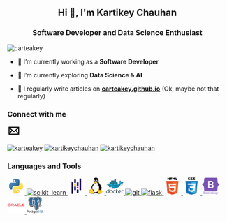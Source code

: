 <h2 align="center">Hi 👋, I'm Kartikey Chauhan</h2>
<h3 align="center">Software Developer and Data Science Enthusiast</h3>

<p align="left"> <img src="https://komarev.com/ghpvc/?username=carteakey&label=Profile%20views&color=0e75b6&style=flat" alt="carteakey" /> </p>

- 🔭 I’m currently working as a **Software Developer**

- 🌱 I’m currently exploring **Data Science & AI**

<!-- - 👯 I’m looking to collaborate on **on just about anything :)** -->

- 📝 I regularly write articles on **[carteakey.github.io](https://carteakey.github.io)** (Ok, maybe not that regularly)

<!-- - 📫 Reach me at **kartikeychauhan27@gmail.com** -->

<h3 align="left">Connect with me</h3>
<p align="left">
  
   <a href="mailto:kartikeychauhan27@gmail.com" target="blank"
    ><svg xmlns="http://www.w3.org/2000/svg" width="30" height="24" viewBox="0 0 24 24"><path d="M0 3v18h24v-18h-24zm6.623 7.929l-4.623 5.712v-9.458l4.623 3.746zm-4.141-5.929h19.035l-9.517 7.713-9.518-7.713zm5.694 7.188l3.824 3.099 3.83-3.104 5.612 6.817h-18.779l5.513-6.812zm9.208-1.264l4.616-3.741v9.348l-4.616-5.607z"/></svg></a>
  
  <a href="https://twitter.com/karteakey" target="blank"
    ><img
      align="center"
      src="https://raw.githubusercontent.com/rahuldkjain/github-profile-readme-generator/master/src/images/icons/Social/twitter.svg"
      alt="karteakey"
      height="30"
      width="40"
  /></a>
  <a href="https://linkedin.com/in/kartikeychauhan" target="blank"
    ><img
      align="center"
      src="https://raw.githubusercontent.com/rahuldkjain/github-profile-readme-generator/master/src/images/icons/Social/linked-in-alt.svg"
      alt="kartikeychauhan"
      height="30"
      width="40"
  /></a>
  <a href="https://kaggle.com/kartikeychauhan" target="blank"
    ><img
      align="center"
      src="https://raw.githubusercontent.com/rahuldkjain/github-profile-readme-generator/master/src/images/icons/Social/kaggle.svg"
      alt="kartikeychauhan"
      height="30"
      width="40"
  /></a>
  
</p>

<h3 align="left">Languages and Tools</h3>
<p align="left">
   
  <a href="https://www.python.org" target="_blank" rel="noreferrer">
    <img
      src="https://raw.githubusercontent.com/devicons/devicon/master/icons/python/python-original.svg"
      alt="python"
      width="40"
      height="40"
    />
  </a>
 
   <a href="https://scikit-learn.org/" target="_blank" rel="noreferrer">
    <img
      src="https://upload.wikimedia.org/wikipedia/commons/0/05/Scikit_learn_logo_small.svg"
      alt="scikit_learn"
      width="40"
      height="40"
    />
  </a>
  
  <a href="https://pandas.pydata.org/" target="_blank" rel="noreferrer">
    <img
      src="https://raw.githubusercontent.com/devicons/devicon/2ae2a900d2f041da66e950e4d48052658d850630/icons/pandas/pandas-original.svg"
      alt="pandas"
      width="40"
      height="40"
    />
  </a>
  
   <a href="https://www.linux.org/" target="_blank" rel="noreferrer">
    <img
      src="https://raw.githubusercontent.com/devicons/devicon/master/icons/linux/linux-original.svg"
      alt="linux"
      width="40"
      height="40"
    />
  </a>
  
  <a href="https://www.docker.com/" target="_blank" rel="noreferrer">
    <img
      src="https://raw.githubusercontent.com/devicons/devicon/master/icons/docker/docker-original-wordmark.svg"
      alt="docker"
      width="40"
      height="40"
    />
  </a>
  
  <a href="https://git-scm.com/" target="_blank" rel="noreferrer">
    <img
      src="https://www.vectorlogo.zone/logos/git-scm/git-scm-icon.svg"
      alt="git"
      width="40"
      height="40"
    />
  </a>
  
  <a href="https://flask.palletsprojects.com/" target="_blank" rel="noreferrer">
    <img
      src="https://www.vectorlogo.zone/logos/pocoo_flask/pocoo_flask-icon.svg"
      alt="flask"
      width="40"
      height="40"
    />
  </a>
  
  <a href="https://www.w3.org/html/" target="_blank" rel="noreferrer">
    <img
      src="https://raw.githubusercontent.com/devicons/devicon/master/icons/html5/html5-original-wordmark.svg"
      alt="html5"
      width="40"
      height="40"
    />
  </a>
  
  <a href="https://www.w3schools.com/css/" target="_blank" rel="noreferrer">
    <img
      src="https://raw.githubusercontent.com/devicons/devicon/master/icons/css3/css3-original-wordmark.svg"
      alt="css3"
      width="40"
      height="40"
    />
  </a>
  
  <a href="https://getbootstrap.com" target="_blank" rel="noreferrer">
    <img
      src="https://raw.githubusercontent.com/devicons/devicon/master/icons/bootstrap/bootstrap-plain-wordmark.svg"
      alt="bootstrap"
      width="40"
      height="40"
    />
  </a>
 
  <a href="https://www.oracle.com/" target="_blank" rel="noreferrer">
    <img
      src="https://raw.githubusercontent.com/devicons/devicon/master/icons/oracle/oracle-original.svg"
      alt="oracle"
      width="40"
      height="40"
    />
  </a>

  <a href="https://www.postgresql.org" target="_blank" rel="noreferrer">
    <img
      src="https://raw.githubusercontent.com/devicons/devicon/master/icons/postgresql/postgresql-original-wordmark.svg"
      alt="postgresql"
      width="40"
      height="40"
    />
  </a>
 
</p>



